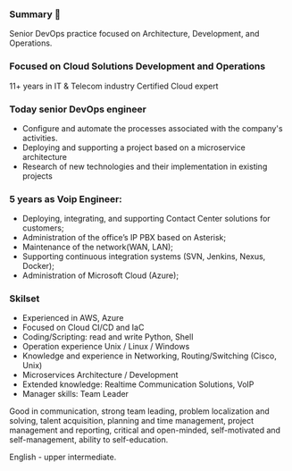 ### Summary 👋

Senior DevOps practice focused on Architecture, Development, and Operations.

### Focused on Cloud Solutions Development and Operations
11+ years in IT & Telecom industry
Certified Cloud expert

### Today senior DevOps engineer
- Configure and automate the processes associated with the company's activities.
- Deploying and supporting a project based on a microservice architecture
- Research of new technologies and their implementation in existing projects

### 5 years as Voip Engineer:
- Deploying, integrating, and supporting Contact Center solutions for customers;
- Administration of the office’s IP PBX based on Asterisk;
- Maintenance of the network(WAN, LAN);
- Supporting continuous integration systems (SVN, Jenkins, Nexus, Docker);
- Administration of Microsoft Cloud (Azure);

### Skilset
- Experienced in  AWS, Azure
- Focused on Cloud CI/CD and IaC
- Coding/Scripting: read and write Python, Shell
- Operation experience Unix / Linux / Windows
- Knowledge and experience in Networking, Routing/Switching (Cisco, Unix)
- Microservices Architecture / Development
- Extended knowledge: Realtime Communication Solutions, VoIP
- Manager skills: Team Leader

Good in communication, strong team leading, problem localization and solving, talent acquisition, planning and time management, project management and reporting, critical and open-minded, self-motivated and self-management, ability to self-education.

English - upper intermediate.
